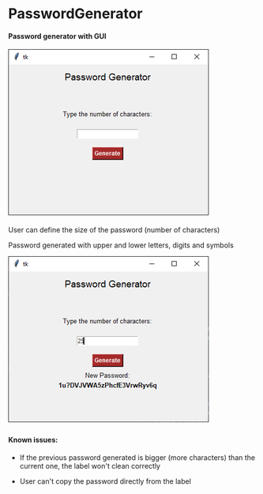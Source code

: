 # PasswordGenerator
#### Password generator with GUI

![app image](image/PassGen.png)

User can define the size of the password (number of characters)

Password generated with upper and lower letters, digits and symbols

![app image](image/PassGenerated.png)

#### Known issues:

* If the previous password generated is bigger (more characters) than the current one, the label won't clean correctly

* User can't copy the password directly from the label

